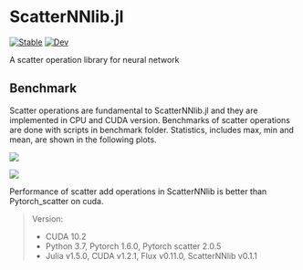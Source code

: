 # ScatterNNlib.jl

[![Stable](https://img.shields.io/badge/docs-stable-blue.svg)](https://yuehhua.github.io/ScatterNNlib.jl/stable)
[![Dev](https://img.shields.io/badge/docs-dev-blue.svg)](https://yuehhua.github.io/ScatterNNlib.jl/dev)

A scatter operation library for neural network

## Benchmark

Scatter operations are fundamental to ScatterNNlib.jl and they are implemented in CPU and CUDA version. Benchmarks of scatter operations are done with scripts in benchmark folder. Statistics, includes max, min and mean, are shown in the following plots.

![](benchmark/pics/cpu_scatter.svg)

![](benchmark/pics/gpu_scatter.svg)

Performance of scatter add operations in ScatterNNlib is better than Pytorch_scatter on cuda.

> Version:
> * CUDA 10.2
> * Python 3.7, Pytorch 1.6.0, Pytorch scatter 2.0.5
> * Julia v1.5.0, CUDA v1.2.1, Flux v0.11.0, ScatterNNlib v0.1.1
